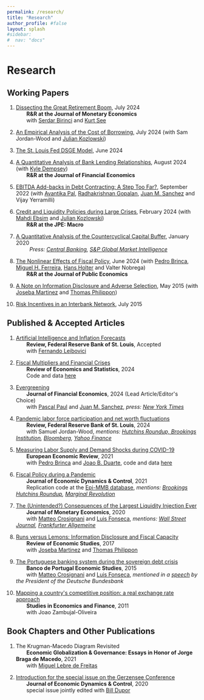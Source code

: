 ```yaml
---
permalink: /research/
title: "Research"
author_profile: #false
layout: splash
#sidebar:
#  nav: "docs"
---
```


# Research

## Working Papers

1. [Dissecting the Great Retirement Boom](https://s3.amazonaws.com/real.stlouisfed.org/wp/2024/2024-017.pdf), July 2024<br/>
&nbsp;&nbsp;&nbsp;&nbsp;&nbsp;&nbsp; **R&R at the Journal of Monetary Economics** <br/>
&nbsp;&nbsp;&nbsp;&nbsp;&nbsp;&nbsp; with [Serdar Birinci](https://serdarbirinci.weebly.com/) and [Kurt See](https://kurtsee.weebly.com/) <br/>

2. [An Empirical Analysis of the Cost of Borrowing](https://s3.amazonaws.com/real.stlouisfed.org/wp/2024/2024-016.pdf), July 2024 (with Sam Jordan-Wood and [Julian Kozlowski](http://www.juliankozlowski.com/))<br/>

3. [The St. Louis Fed DSGE Model](https://s3.amazonaws.com/real.stlouisfed.org/wp/2024/2024-014.pdf), June 2024<br/>

4. [A Quantitative Analysis of Bank Lending Relationships](https://s3.amazonaws.com/real.stlouisfed.org/wp/2022/2022-033.pdf), August 2024 (with [Kyle Dempsey](https://sites.google.com/site/kylepatrickdempsey/))<br/>
&nbsp;&nbsp;&nbsp;&nbsp;&nbsp;&nbsp; **R&R at the Journal of Financial Economics** <br/>

5. [EBITDA Add-backs in Debt Contracting: A Step Too Far?](https://s3.amazonaws.com/real.stlouisfed.org/wp/2022/2022-029.pdf), September 2022 (with [Avantika Pal](https://olin.wustl.edu/EN-US/academic-programs/PhD/Pages/PhdDetail.aspx?username=avantika.pal), [Radhakrishnan Gopalan](http://apps.olin.wustl.edu/faculty/Gopalan/), [Juan M. Sanchez](https://sites.google.com/view/juanmsanchezweb/home) and Vijay Yerramilli)<br/> 

6. [Credit and Liquidity Policies during Large Crises](https://s3.amazonaws.com/real.stlouisfed.org/wp/2020/2020-035.pdf), February 2024 (with [Mahdi Ebsim](https://www.stlouisfed.org/authors/mahdi-ebsim) and [Julian Kozlowski](http://www.juliankozlowski.com/)) <br/>
&nbsp;&nbsp;&nbsp;&nbsp;&nbsp;&nbsp; **R&R at the JPE: Macro** <br/> 

7. [A Quantitative Analysis of the Countercyclical Capital Buffer](https://mfariacastro.github.io/files/CCyB_January2020.pdf), January 2020 <br/>
&nbsp;&nbsp;&nbsp;&nbsp;&nbsp;&nbsp;&nbsp;&nbsp; *Press: [Central Banking](https://www.centralbanking.com/central-banks/financial-stability/macro-prudential/4339026/raising-ccybs-could-have-greatly-mitigated-2008-crisis-st-louis-fed-paper), [S&P Global Market Intelligence](https://www.spglobal.com/marketintelligence/en/news-insights/latest-news-headlines/53971866)*  

8. [The Nonlinear Effects of Fiscal Policy](https://mfariacastro.github.io/files/NonlinearEffectsFiscalPolicy_Jun2024.pdf), June 2024 (with [Pedro Brinca](http://pedrobrinca.pt/), [Miguel H. Ferreira](https://sites.google.com/view/miguelhferreira), [Hans Holter](https://sites.google.com/site/hansaholter/) and Valter Nobrega)<br/> 
&nbsp;&nbsp;&nbsp;&nbsp;&nbsp;&nbsp; **R&R at the Journal of Public Economics** <br/>

9. [A Note on Information Disclosure and Adverse Selection](https://mfariacastro.github.io/files/Note_Information_Disclosure.pdf), May 2015 (with [Joseba Martinez](http://www.josebamartinez.me/) and [Thomas Philippon](http://pages.stern.nyu.edu/~tphilipp/))
    
10. [Risk Incentives in an Interbank Network](https://mfariacastro.github.io/files/interbank_networks.pdf), July 2015 

## Published & Accepted Articles

1. [Artificial Intelligence and Inflation Forecasts](https://s3.amazonaws.com/real.stlouisfed.org/wp/2023/2023-015.pdf)<br/>
&nbsp;&nbsp;&nbsp;&nbsp;&nbsp;&nbsp; **Review, Federal Reserve Bank of St. Louis**, Accepted <br/>
&nbsp;&nbsp;&nbsp;&nbsp;&nbsp;&nbsp; with [Fernando Leibovici](https://www.fernandoleibovici.com/)

1. [Fiscal Multipliers and Financial Crises](https://s3.amazonaws.com/real.stlouisfed.org/wp/2018/2018-023.pdf)<br/>
&nbsp;&nbsp;&nbsp;&nbsp;&nbsp;&nbsp; **Review of Economics and Statistics**, 2024 <br/>
&nbsp;&nbsp;&nbsp;&nbsp;&nbsp;&nbsp; Code and data [here](https://dataverse.harvard.edu/dataset.xhtml?persistentId=doi:10.7910/DVN/WCTVTA)

2. [Evergreening](https://mfariacastro.github.io/files/FPS_Aug2023.pdf)<br/>
&nbsp;&nbsp;&nbsp;&nbsp;&nbsp;&nbsp; **Journal of Financial Economics**, 2024 (Lead Article/Editor's Choice)<br/>
&nbsp;&nbsp;&nbsp;&nbsp;&nbsp;&nbsp; with [Pascal Paul](http://www.pascalpaul.de/) and [Juan M. Sanchez](https://sites.google.com/view/juanmsanchezweb/home), *press: [New York Times](https://www.nytimes.com/2022/10/05/opinion/humility-capitalism.html)*

3. [Pandemic labor force participation and net worth fluctuations](https://files.stlouisfed.org/files/htdocs/publications/review/2024/01/05/pandemic-labor-force-participation-and-net-worth-fluctuations.pdf)<br/>
&nbsp;&nbsp;&nbsp;&nbsp;&nbsp;&nbsp; **Review, Federal Reserve Bank of St. Louis**, 2024 <br/>
&nbsp;&nbsp;&nbsp;&nbsp;&nbsp;&nbsp; with Samuel Jordan-Wood, *mentions: [Hutchins Roundup, Brookings Institution](https://www.brookings.edu/2023/05/11/hutchins-roundup-net-worth-and-retirement-inflation-dynamics-and-more/), [Bloomberg](https://www.bloomberg.com/news/articles/2023-06-21/pandemic-retirees-head-back-to-work-in-us-as-asset-boom-fades), [Yahoo Finance](https://finance.yahoo.com/news/pandemic-retirees-us-head-back-184232104.html)*

5. [Measuring Labor Supply and Demand Shocks during COVID-19](https://mfariacastro.github.io/files/BDF2020_v8.pdf)<br/>
&nbsp;&nbsp;&nbsp;&nbsp;&nbsp;&nbsp; **European Economic Review**, 2021 <br/>
&nbsp;&nbsp;&nbsp;&nbsp;&nbsp;&nbsp; with [Pedro Brinca](http://pedrobrinca.pt/) and [Joao B. Duarte](http://jbduarte.com/), code and data [here](https://github.com/jbduarte/labor_supply_demand_covid19)

6. [Fiscal Policy during a Pandemic](https://mfariacastro.github.io/files/Covid_February2021.pdf) <br/>
&nbsp;&nbsp;&nbsp;&nbsp;&nbsp;&nbsp; **Journal of Economic Dynamics & Control**, 2021 <br/>
&nbsp;&nbsp;&nbsp;&nbsp;&nbsp;&nbsp; Replication code at the [Epi-MMB database](https://www.epi-mmb.com/download-code), *mentions: [Brookings Hutchins Roundup](https://www.brookings.edu/blog/up-front/2020/03/26/hutchins-roundup-unemployment-insurance-information-channels-and-more/), [Marginal Revolution](https://marginalrevolution.com/marginalrevolution/2020/03/tuesday-assorted-links-256.html)*  

7. [The (Unintended?) Consequences of the Largest Liquidity Injection Ever](https://s3.amazonaws.com/real.stlouisfed.org/wp/2017/2017-039.pdf)<br/>
&nbsp;&nbsp;&nbsp;&nbsp;&nbsp;&nbsp; **Journal of Monetary Economics**, 2020 <br/>
&nbsp;&nbsp;&nbsp;&nbsp;&nbsp;&nbsp; with [Matteo Crosignani](http://matteocrosignani.com/) and [Luis Fonseca](http://www.luispfonseca.com/), *mentions: [Wall Street Journal](https://www.wsj.com/articles/fed-paper-looks-at-unintended-consequences-of-largest-liquidity-injection-ever-1486748614), [Frankfurter Allgemeine](http://blogs.faz.net/fazit/2016/01/06/was-kann-die-ezb-7140/)* 

8. [Runs versus Lemons: Information Disclosure and Fiscal Capacity](https://mfariacastro.github.io/files/runs_versus_lemons.pdf)  
&nbsp;&nbsp;&nbsp;&nbsp;&nbsp;&nbsp; **Review of Economic Studies**, 2017  
&nbsp;&nbsp;&nbsp;&nbsp;&nbsp;&nbsp; with [Joseba Martinez](http://www.josebamartinez.me/) and [Thomas Philippon](http://pages.stern.nyu.edu/~tphilipp/) 

9. [The Portuguese banking system during the sovereign debt crisis](https://mfariacastro.github.io/files/CCF2015.pdf)  
&nbsp;&nbsp;&nbsp;&nbsp;&nbsp;&nbsp; **Banco de Portugal Economic Studies**, 2015  
&nbsp;&nbsp;&nbsp;&nbsp;&nbsp;&nbsp; with [Matteo Crosignani](http://matteocrosignani.com/) and [Luis Fonseca](http://www.luispfonseca.com/), *mentioned in a [speech](https://www.bundesbank.de/Redaktion/EN/Reden/2015/2015_12_10_weidmann.html) by the President of the Deutsche Bundesbank*

10. [Mapping a country's competitive position: a real exchange rate approach](http://www.emeraldinsight.com/doi/abs/10.1108/10867371111141981)  
&nbsp;&nbsp;&nbsp;&nbsp;&nbsp;&nbsp; **Studies in Economics and Finance**, 2011  
&nbsp;&nbsp;&nbsp;&nbsp;&nbsp;&nbsp; with Joao Zambujal-Oliveira

## Book Chapters and Other Publications
1. The Krugman-Macedo Diagram Revisited <br/>
&nbsp;&nbsp;&nbsp;&nbsp;&nbsp;&nbsp; **Economic Globalization & Governance: Essays in Honor of Jorge Braga de Macedo**, 2021 <br/>
&nbsp;&nbsp;&nbsp;&nbsp;&nbsp;&nbsp; with [Miguel Lebre de Freitas](https://mlebredefreitas.wordpress.com/) 

2. [Introduction for the special issue on the Gerzensee Conference](https://www.sciencedirect.com/science/article/pii/S0165188920300397)<br/>
&nbsp;&nbsp;&nbsp;&nbsp;&nbsp;&nbsp; **Journal of Economic Dynamics & Control**, 2020 <br/>
&nbsp;&nbsp;&nbsp;&nbsp;&nbsp;&nbsp; special issue jointly edited with [Bill Dupor](https://billdupor.weebly.com/)
